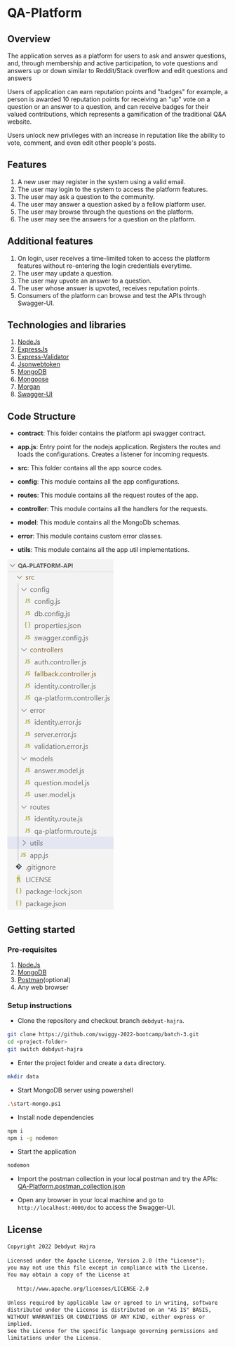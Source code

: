 # QA-Platform

## Overview

The application serves as a platform for users to ask and answer questions, and, through membership and active participation, to vote questions and answers up or down similar to Reddit/Stack overflow and edit questions and answers

Users of application can earn reputation points and "badges" for example, a person is awarded 10 reputation points for receiving an "up" vote on a question or an answer to a question, and can receive badges for their valued contributions, which represents a gamification of the traditional Q&A website.

Users unlock new privileges with an increase in reputation like the ability to vote, comment, and even edit other people's posts.

## Features

1. A new user may register in the system using a valid email.
2. The user may login to the system to access the platform features.
3. The user may ask a question to the community.
4. The user may answer a question asked by a fellow platform user.
5. The user may browse through the questions on the platform.
6. The user may see the answers for a question on the platform.

## Additional features

1. On login, user receives a time-limited token to access the platform features without re-entering the login credentials everytime.
2. The user may update a question.
3. The user may upvote an answer to a question.
4. The user whose answer is upvoted, receives reputation points.
5. Consumers of the platform can browse and test the APIs through Swagger-UI.

## Technologies and libraries

1. [NodeJs](https://nodejs.org/en/)
2. [ExpressJs](https://expressjs.com/)
3. [Express-Validator](https://express-validator.github.io/docs/)
4. [Jsonwebtoken](https://github.com/auth0/node-jsonwebtoken)
5. [MongoDB](https://www.mongodb.com/)
6. [Mongoose](https://mongoosejs.com/)
7. [Morgan](https://www.npmjs.com/package/morgan)
8. [Swagger-UI](https://swagger.io/tools/swagger-ui/)

## Code Structure

* <strong>contract</strong>: This folder contains the platform api swagger contract.

* <strong>app.js</strong>: Entry point for the nodejs application. Registers the routes and loads the configurations. Creates a listener for incoming requests.

* <strong>src</strong>: This folder contains all the app source codes.

* <strong>config</strong>: This module contains all the app configurations.

* <strong>routes</strong>: This module contains all the request routes of the app.

* <strong>controller</strong>: This module contains all the handlers for the requests.

* <strong>model</strong>: This module contains all the MongoDb schemas.

* <strong>error</strong>: This module contains custom error classes.

* <strong>utils</strong>: This module contains all the app util implementations.

![Folder Structure](./images/folder-structure.png)

## Getting started

### Pre-requisites

1. [NodeJs](https://nodejs.org/en/)
2. [MongoDB](https://www.mongodb.com/)
3. [Postman](https://www.postman.com/)(optional)
4. Any web browser

### Setup instructions

* Clone the repository and checkout branch `debdyut-hajra`.

```bash
git clone https://github.com/swiggy-2022-bootcamp/batch-3.git
cd <project-folder>
git switch debdyut-hajra
```
* Enter the project folder and create a `data` directory.

```bash
mkdir data
```

* Start MongoDB server using powershell

```bash
.\start-mongo.ps1
```

* Install node dependencies

```bash
npm i
npm i -g nodemon
```

* Start the application

```bash
nodemon
```

* Import the postman collection in your local postman and try the APIs: <br/> 
[QA-Platform.postman_collection.json](https://raw.githubusercontent.com/swiggy-2022-bootcamp/batch-3/debdyut-hajra/QA-Platform.postman_collection.json)

* Open any browser in your local machine and go to `http://localhost:4000/doc` to access the Swagger-UI.

## License

```
Copyright 2022 Debdyut Hajra

Licensed under the Apache License, Version 2.0 (the "License");
you may not use this file except in compliance with the License.
You may obtain a copy of the License at

   http://www.apache.org/licenses/LICENSE-2.0

Unless required by applicable law or agreed to in writing, software
distributed under the License is distributed on an "AS IS" BASIS,
WITHOUT WARRANTIES OR CONDITIONS OF ANY KIND, either express or implied.
See the License for the specific language governing permissions and
limitations under the License.
```